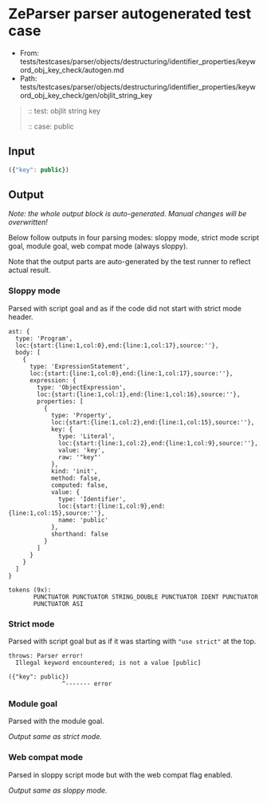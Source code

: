 # ZeParser parser autogenerated test case

- From: tests/testcases/parser/objects/destructuring/identifier_properties/keyword_obj_key_check/autogen.md
- Path: tests/testcases/parser/objects/destructuring/identifier_properties/keyword_obj_key_check/gen/objlit_string_key

> :: test: objlit string key
>
> :: case: public

## Input


`````js
({"key": public})
`````

## Output

_Note: the whole output block is auto-generated. Manual changes will be overwritten!_

Below follow outputs in four parsing modes: sloppy mode, strict mode script goal, module goal, web compat mode (always sloppy).

Note that the output parts are auto-generated by the test runner to reflect actual result.

### Sloppy mode

Parsed with script goal and as if the code did not start with strict mode header.

`````
ast: {
  type: 'Program',
  loc:{start:{line:1,col:0},end:{line:1,col:17},source:''},
  body: [
    {
      type: 'ExpressionStatement',
      loc:{start:{line:1,col:0},end:{line:1,col:17},source:''},
      expression: {
        type: 'ObjectExpression',
        loc:{start:{line:1,col:1},end:{line:1,col:16},source:''},
        properties: [
          {
            type: 'Property',
            loc:{start:{line:1,col:2},end:{line:1,col:15},source:''},
            key: {
              type: 'Literal',
              loc:{start:{line:1,col:2},end:{line:1,col:9},source:''},
              value: 'key',
              raw: '"key"'
            },
            kind: 'init',
            method: false,
            computed: false,
            value: {
              type: 'Identifier',
              loc:{start:{line:1,col:9},end:{line:1,col:15},source:''},
              name: 'public'
            },
            shorthand: false
          }
        ]
      }
    }
  ]
}

tokens (9x):
       PUNCTUATOR PUNCTUATOR STRING_DOUBLE PUNCTUATOR IDENT PUNCTUATOR
       PUNCTUATOR ASI
`````

### Strict mode

Parsed with script goal but as if it was starting with `"use strict"` at the top.

`````
throws: Parser error!
  Illegal keyword encountered; is not a value [public]

({"key": public})
               ^------- error
`````


### Module goal

Parsed with the module goal.

_Output same as strict mode._

### Web compat mode

Parsed in sloppy script mode but with the web compat flag enabled.

_Output same as sloppy mode._
